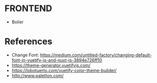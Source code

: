 # FRONTEND

- Boiler

# References

- Change Font: https://medium.com/untitled-factory/changing-default-font-in-vuetify-js-and-nuxt-js-3894e726ff10
- https://theme-generator.vuetifyjs.com/
- https://lobotuerto.com/vuetify-color-theme-builder/
- http://www.paletton.com/
